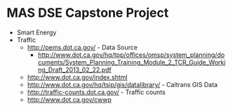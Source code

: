 # MAS DSE Capstone Project

* Smart Energy
* Traffic
	* http://pems.dot.ca.gov/ - Data Source
		* http://www.dot.ca.gov/hq/tpp/offices/omsp/system_planning/documents/System_Planning_Training_Module_2_TCR_Guide_Working_Draft_2013_02_22.pdf
	* http://www.dot.ca.gov/index.shtml
	* http://www.dot.ca.gov/hq/tsip/gis/datalibrary/ - Caltrans GIS Data
	* http://traffic-counts.dot.ca.gov/ - Traffic counts
	* http://www.dot.ca.gov/cwwp
